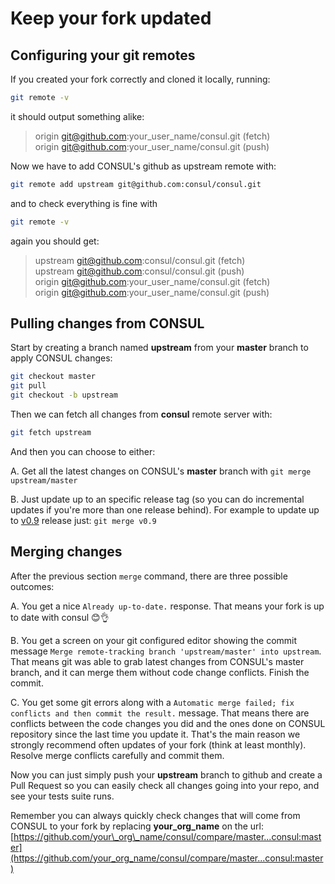 # Keep your fork updated

## Configuring your git remotes

If you created your fork correctly and cloned it locally, running:

```bash
git remote -v
```

it should output something alike:

> origin git@github.com:your\_user\_name/consul.git \(fetch\)  
>  origin git@github.com:your\_user\_name/consul.git \(push\)

Now we have to add CONSUL's github as upstream remote with:

```bash
git remote add upstream git@github.com:consul/consul.git
```

and to check everything is fine with

```bash
git remote -v
```

again you should get:

> upstream git@github.com:consul/consul.git \(fetch\)  
>  upstream git@github.com:consul/consul.git \(push\)  
>  origin git@github.com:your\_user\_name/consul.git \(fetch\)  
>  origin git@github.com:your\_user\_name/consul.git \(push\)

## Pulling changes from CONSUL

Start by creating a branch named **upstream** from your **master** branch to apply CONSUL changes:

```bash
git checkout master
git pull
git checkout -b upstream
```

Then we can fetch all changes from **consul** remote server with:

```bash
git fetch upstream
```

And then you can choose to either:

A. Get all the latest changes on CONSUL's **master** branch with `git merge upstream/master`

B. Just update up to an specific release tag \(so you can do incremental updates if you're more than one release behind\). For example to update up to [v0.9](https://github.com/consul/consul/releases/tag/v0.9) release just: `git merge v0.9`

## Merging changes

After the previous section `merge` command, there are three possible outcomes:

A. You get a nice `Already up-to-date.` response. That means your fork is up to date with consul 😊👌

B. You get a screen on your git configured editor showing the commit message `Merge remote-tracking branch 'upstream/master' into upstream`. That means git was able to grab latest changes from CONSUL's master branch, and it can merge them without code change conflicts. Finish the commit.

C. You get some git errors along with a `Automatic merge failed; fix conflicts and then commit the result.` message. That means there are conflicts between the code changes you did and the ones done on CONSUL repository since the last time you update it. That's the main reason we strongly recommend often updates of your fork \(think at least monthly\). Resolve merge conflicts carefully and commit them.

Now you can just simply push your **upstream** branch to github and create a Pull Request so you can easily check all changes going into your repo, and see your tests suite runs.

Remember you can always quickly check changes that will come from CONSUL to your fork by replacing **your\_org\_name** on the url: [https://github.com/your\_org\_name/consul/compare/master...consul:master](https://github.com/your_org_name/consul/compare/master...consul:master)

